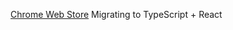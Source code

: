 [Chrome Web Store](https://chromewebstore.google.com/detail/arcacon+/lcmigpdnabmialfklkkkofiapdgabief)
Migrating to TypeScript + React
